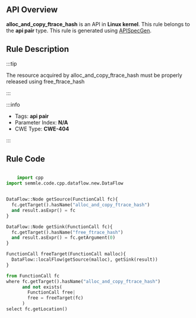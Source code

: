 ---
---


## API Overview
**alloc_and_copy_ftrace_hash** is an API in **Linux kernel**. This rule belongs to the **api pair** type. This rule is generated using [APISpecGen](../../tools/APISpecGen).
## Rule Description

:::tip

The resource acquired by alloc_and_copy_ftrace_hash must be properly released using free_ftrace_hash

:::

:::info

- Tags: **api pair**
- Parameter Index: **N/A**
- CWE Type: **CWE-404**

:::

## Rule Code
```python

    import cpp
import semmle.code.cpp.dataflow.new.DataFlow


DataFlow::Node getSource(FunctionCall fc){
  fc.getTarget().hasName("alloc_and_copy_ftrace_hash")
  and result.asExpr() = fc
}

DataFlow::Node getSink(FunctionCall fc){
  fc.getTarget().hasName("free_ftrace_hash")
  and result.asExpr() = fc.getArgument(0)
}

FunctionCall freeTarget(FunctionCall malloc){
  DataFlow::localFlow(getSource(malloc), getSink(result))
}

from FunctionCall fc
where fc.getTarget().hasName("alloc_and_copy_ftrace_hash")
      and not exists(
        FunctionCall free| 
        free = freeTarget(fc)
      )
select fc.getLocation()

    
```